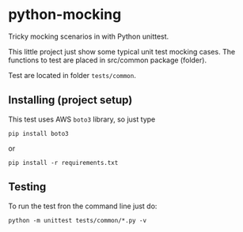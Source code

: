 # python-mocking
Tricky mocking scenarios in with Python unittest.

This little project just show some typical unit test mocking cases.
The functions to test are placed in src/common package (folder).

Test are located in folder `tests/common`.

## Installing (project setup)

This test uses AWS `boto3` library, so just type
```shell
pip install boto3
```
or
```shell
pip install -r requirements.txt
```

## Testing
To run the test fron the command line just do:
```shell
python -m unittest tests/common/*.py -v
```
